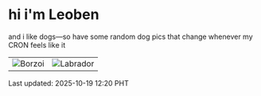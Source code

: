 # hi i'm Leoben

and i like dogs—so have some random dog pics that change whenever my CRON feels like it

|  |  |
|--------|----------|
| ![Borzoi](https://random-dog-vercel.vercel.app/api/random-borzoi?v=1760847647) | ![Labrador](https://random-dog-vercel.vercel.app/api/random-labrador?v=1760847647) |

Last updated: 2025-10-19 12:20 PHT
